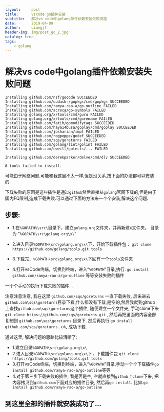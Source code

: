 ```yaml
---
layout:     post                  
title:      vscode go插件安装
subtitle:   解决vs code中golang插件依赖安装失败问题
date:       2019-04-09          
author:     Liangjf                  
header-img: img/post_go_2.jpg
catalog: true                      
tags:                       
    - golang
---
```


# 解决vs code中golang插件依赖安装失败问题

    Installing github.com/nsf/gocode SUCCEEDED
    Installing github.com/uudashr/gopkgs/cmd/gopkgs SUCCEEDED
    Installing github.com/ramya-rao-a/go-outline FAILED
    Installing github.com/acroca/go-symbols FAILED
    Installing golang.org/x/tools/cmd/guru FAILED
    Installing golang.org/x/tools/cmd/gorename FAILED
    Installing github.com/fatih/gomodifytags SUCCEEDED
    Installing github.com/haya14busa/goplay/cmd/goplay SUCCEEDED
    Installing github.com/josharian/impl FAILED
    Installing github.com/rogpeppe/godef SUCCEEDED
    Installing github.com/sqs/goreturns FAILED
    Installing github.com/golang/lint/golint FAILED
    Installing github.com/cweill/gotests/... FAILED

    Installing github.com/derekparker/delve/cmd/dlv SUCCEEDED

    8 tools failed to install.

可能由于网络问题,可能和我这里不太一样,但是没关系,按下面的办法都可以安装的.

下载失败的原因是这些插件是通过`github`然后直接从`golang`官网下载的,但是由于国内FQ限制,造成下载失败.可以通过下面的方法来一个个安装,解决这个问题.

## 步骤:
- 1.在`%GOPATH%\src\`目录下，建立`golang.org`文件夹，并再新建x文件夹。  目录为 "`%GOPATH\src\golang.org\x\`"

- 2.进入目录`%GOPATH\src\golang.org\x\`下，开始下载插件包：
`git clone https://github.com/golang/tools.git tools`

- 3.下载完，`%GOPATH\src\golang.org\x\`下回有一个`tools`文件夹

- 4.打开vsCode终端，切换到终端，进入“`%GOPATH`”目录,执行:
`go install github.com/ramya-rao-a/go-outline` 等等安装失败的插件

一个个手动的执行下载失败的插件...

注意注意注意, 我在这里 `github.com/sqs/goreturns` 一直下载失败, 后来进去`github.com\sqs\goreturns`目录下看,什么都没有下载,是空的,然后我就到github上查找`github.com\sqs\goreturns`这个插件,
随便建立一个文件夹, 手动clone下来 `git clone https://github.com/sqs/goreturns.git` , 然后再把里面的内容全部复制到 `github.com\sqs\goreturns` 目录下, 然后再执行
`go install github.com/sqs/goreturns` . ok, 成功下载.

通过这里, 解决问题的思路比较清晰了:
- 1.建立目录`%GOPATH\src\golang.org\x\`
- 2.进入目录`%GOPATH\src\golang.org\x\`下，下载插件包 `git clone https://github.com/golang/tools.git tools`
- 3.打开vsCode终端，切换到终端，进入“`%GOPATH`”目录,手动一个个下载插件`go install github.com/ramya-rao-a/go-outline`等等
- 4.对于第三步下载失败的插件, 看是否是空, 空就直接到`github`上`clone`下来, 把内容拷贝到`github.com`下面对应的插件目录, 然后再`go install`. 比如:`go install github.com/ramya-rao-a/go-outline`

## 到这里全部的插件就安装成功了...
